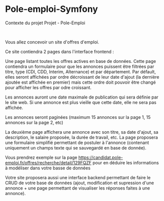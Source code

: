 # Pole-emploi-Symfony

Contexte du projet
Projet - Pole-Emploi

​

Vous allez concevoir un site d'offres d'emploi.

Ce site contiendra 2 pages dans l'interface frontend :

Une page listant toutes les offres actives en base de données. Cette page contiendra un formulaire pour que les annonces puissent être filtrées par titre, type (CDI, CDD, Interim, Alternance) et par département. Par défault, elles seront affichées par ordre décroissant de leur date d'ajout (la dernière ajoutée est affichée en premier) mais cette ordre doit pouvoir être changé pour afficher les offres par odre croissant.

Les annonces auront une date maximale de publication qui sera définie par le site web. Si une annonce est plus vieille que cette date, elle ne sera pas affichée.

Les annonces seront paginées (maximum 15 annonces sur la page 1, 15 annonces sur la page 2, etc)

La deuxième page affichera une annonce avec son titre, sa date d'ajout, sa description, le salaire proposée, la durée de travail, etc. La page proposera une formulaire simplifié permettant de postuler à l'annonce (contenant uniquement un champs texte qui se sauvegardé en base de donnée).

Vous prendrez exemple sur la page https://candidat.pole-emploi.fr/offres/recherche/detail/129FQZF pour en déduire les informations à modéliser dans votre basse de données

Votre site proposera aussi une interface backend permettant de faire le CRUD de votre base de données (ajout, modification et supression d'une annonce + une page permettant de visualiser les réponses faites à une annonce).
